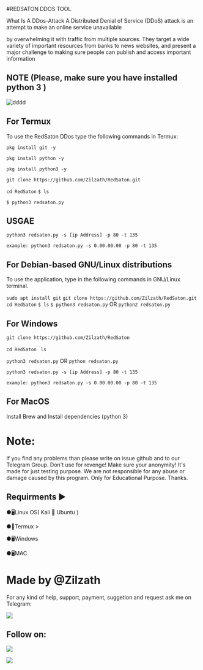 #REDSATON DDOS TOOL

What Is A DDos-Attack
A Distributed Denial of Service (DDoS) attack is an attempt to make an online service unavailable

 by overwhelming it with traffic from multiple sources. They target a wide variety of important resources from banks to news websites, and present a major challenge to making sure people can publish and access important information

## NOTE (Please, make sure you have installed python 3 )

![dddd](https://github.com/Zilzath/RedSaton/assets/150271252/b3613235-de7d-4939-b3ce-32f00ddb6802)

## For Termux
To use the RedSaton DDos type the following commands in Termux:

`pkg install git -y`

`pkg install python -y`

`pkg install python3 -y`

`git clone https://github.com/Zilzath/RedSaton.git`

`cd RedSaton`
`$ ls`

`$ python3 redsaton.py` 

## USGAE
`python3 redsaton.py -s [ip Address] -p 80 -t 135`

`example: python3 redsaton.py -s 0.00.00.00 -p 80 -t 135`

## For Debian-based GNU/Linux distributions
To use the application, type in the following commands in GNU/Linux terminal.

`sudo apt install git`
`git clone https://github.com/Zilzath/RedSaton.git`
`cd RedSaton`
`$ ls`
`$ python3 redsaton.py` OR `python2 redsaton.py`

## For Windows

`git clone https://github.com/Zilzath/RedSaton`

`cd RedSaton`
` ls`

`python3 redsaton.py` OR `python redsaton.py`

`python3 redsaton.py -s [ip Address] -p 80 -t 135`

`example: python3 redsaton.py -s 0.00.00.00 -p 80 -t 135`

## For MacOS

Install Brew and Install dependencies (python 3)

# Note:
If you find any problems than please write on issue github and to our Telegram Group. Don't use for revenge! Make sure your anonymity!
It's made for just testing purpose.
We are not responsible for any abuse or damage caused by this program. Only for Educational Purpose.
Thanks.
 
## Requirments ▶

●🖥Linux OS( Kali 🐉 Ubuntu )

●📱Termux >

●🖥Windows

●🖥MAC

# Made by @Zilzath

For any kind of help, support, payment, suggetion and request ask me on Telegram:

<a href="https://t.me/Zilzath"><img src="https://img.shields.io/badge/Telegram-Group%20Telegram%20Join-blue.svg?logo=telegram"></a>

## Follow on:
<p align="left">
<a href="https://github.com/Zilzath"><img src="https://img.shields.io/badge/GitHub-Follow%20on%20GitHub-inactive.svg?logo=github"></a>
</p><p align="left">
<a href="https://t.me/Zilzath"><img src="https://img.shields.io/badge/Telegram-Contact%20Telegram%20Profile-blue.svg?logo=telegram"></a>
</p><p align="left"> 
 

  
